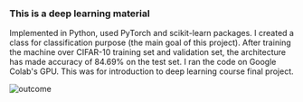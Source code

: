 ### This is a deep learning material ###

Implemented in Python, used PyTorch and scikit-learn packages. I created a class for classification purpose (the main goal of this project).
After training the machine over CIFAR-10 training set and validation set, the architecture has made accuracy of 84.69% on the test set.
I ran the code on Google Colab's GPU.
This was for introduction to deep learning course final project.

![outcome](https://user-images.githubusercontent.com/82370205/177552298-492a8082-566c-4f0e-b245-e548316b3df5.jpg)
